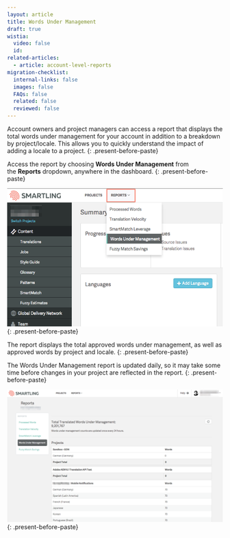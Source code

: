 ```yaml
---
layout: article
title: Words Under Management
draft: true
wistia:
  video: false
  id:
related-articles:
  - article: account-level-reports
migration-checklist:
  internal-links: false
  images: false
  FAQs: false
  related: false
  reviewed: false
---
```



Account owners and project managers can access a report that displays the total words under management for your account in addition to a breakdown by project/locale. This allows you to quickly understand the impact of adding a locale to a project.
{: .present-before-paste}

Access the report by choosing&nbsp;**Words Under Management**&nbsp;from the&nbsp;**Reports**&nbsp;dropdown, anywhere in the dashboard.
{: .present-before-paste}

![large](/uploads/versions/smartling___summary---x----742-474x---.png)
{: .present-before-paste}

The report displays the total approved words under management, as well as approved words by project and locale.
{: .present-before-paste}

The Words Under Management report is updated daily, so it may take some time before changes in your project are reflected in the report.
{: .present-before-paste}

![large](/uploads/versions/smartling___processed_words---x----1271-779x---.png)
{: .present-before-paste}